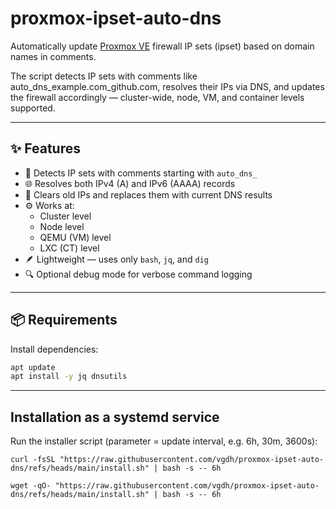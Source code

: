 # proxmox-ipset-auto-dns
Automatically update [Proxmox VE](https://www.proxmox.com/en/proxmox-ve) firewall IP sets (ipset) based on domain names in comments.

The script detects IP sets with comments like auto_dns_example.com_github.com, resolves their IPs via DNS, and updates the firewall accordingly — cluster-wide, node, VM, and container levels supported.

---
## ✨ Features
- 🧠 Detects IP sets with comments starting with `auto_dns_`
- 🌐 Resolves both IPv4 (A) and IPv6 (AAAA) records
- 🔁 Clears old IPs and replaces them with current DNS results
- ⚙️ Works at:
  - Cluster level
  - Node level
  - QEMU (VM) level
  - LXC (CT) level
- 🪶 Lightweight — uses only `bash`, `jq`, and `dig`
- 🔍 Optional debug mode for verbose command logging

---

## 📦 Requirements

Install dependencies:
```bash
apt update
apt install -y jq dnsutils
```

---

## Installation as a systemd service
Run the installer script (parameter = update interval, e.g. 6h, 30m, 3600s):
```
curl -fsSL "https://raw.githubusercontent.com/vgdh/proxmox-ipset-auto-dns/refs/heads/main/install.sh" | bash -s -- 6h
```
```
wget -qO- "https://raw.githubusercontent.com/vgdh/proxmox-ipset-auto-dns/refs/heads/main/install.sh" | bash -s -- 6h
```

